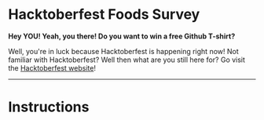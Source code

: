 # Hacktoberfest Foods Survey

**Hey YOU!  Yeah, you there!  Do you want to win a free Github T-shirt?**

Well, you're in luck because Hacktoberfest is happening right now!  Not familiar with Hacktoberfest?  Well then what are you still here for?  Go visit the [Hacktoberfest website](https://hacktoberfest.digitalocean.com/)!

---

# Instructions


